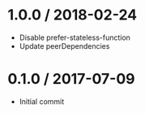 1.0.0 / 2018-02-24
===================
- Disable prefer-stateless-function
- Update peerDependencies

0.1.0 / 2017-07-09
===================
- Initial commit
